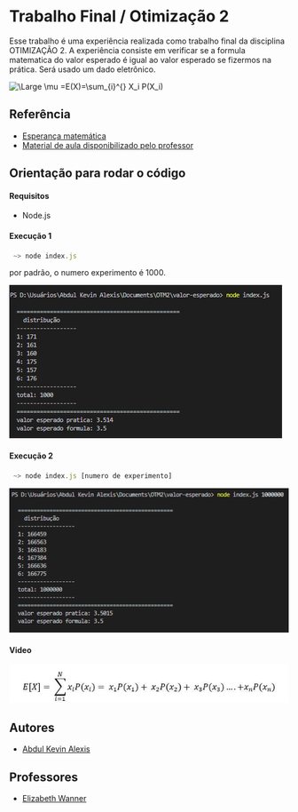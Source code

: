# Trabalho Final / Otimização 2

Esse trabalho é uma experiência realizada como trabalho final da disciplina OTIMIZAÇÃO 2. A experiência consiste em verificar se a formula matematica do valor esperado é igual ao valor esperado se fizermos na prática. Será usado um dado eletrônico.

![\Large \mu =E(X)=\sum_{i}^{} X_i P(X_i)](https://latex.codecogs.com/svg.image?\mu&space;=E(X)=\sum_{i}^{}&space;X_i&space;P(X_i))


## Referência

 - [Esperança matemática](https://pt.economy-pedia.com/11038249-mathematical-hope)
 - [Material de aula disponibilizado pelo professor](https://sig.cefetmg.br/sigaa/portais/discente/discente.jsf#)

## Orientação para rodar o código

#### Requisitos
- Node.js


#### Execução 1
```javascript
 ~> node index.js
```
por padrão, o numero experimento é 1000.

![Experiência Screenshot1](./valor_esperado.png)

#### Execução 2
```javascript
 ~> node index.js [numero de experimento]
```
![Experiência Screenshot2](./valor_esperado2.png)

#### Video

[![Apresentação](ve.webp)](http://www.youtube.com/watch?v=NW-hsrIiqYE "Video de Apresentação")


## Autores

- [Abdul Kevin Alexis](https://github.com/lildiop2)

## Professores

- [Elizabeth Wanner](efwanner@cefetmg.br)


